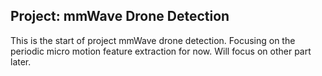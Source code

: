 ## Project: mmWave Drone Detection

This is the start of project mmWave drone detection. Focusing on the periodic micro motion feature extraction for now.
Will focus on other part later.
